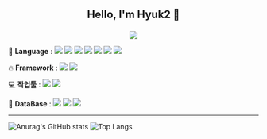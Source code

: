 

## <p align="center"> Hello, I'm Hyuk2 👏 </p>
<!-- [![Hits](https://hits.seeyoufarm.com/api/count/incr/badge.svg?url=https%3A%2F%2Fgithub.com%2Frlawhdgur%2Fhit-counter&count_bg=%23D8A8CE&title_bg=%23527EA6&icon=github.svg&icon_color=%23E7E7E7&title=rlawhdgur&edge_flat=false)](https://hits.seeyoufarm.com) -->
<p align="center"> <a href="https://hits.seeyoufarm.com"><img src="https://hits.seeyoufarm.com/api/count/incr/badge.svg?url=https%3A%2F%2Fgithub.com%2Frlawhdgur%2Fhit-counter&count_bg=%23D8A8CE&title_bg=%23527EA6&icon=github.svg&icon_color=%23E7E7E7&title=rlawhdgur&edge_flat=false"/></a>
</p>


📖 **Language** : <img src="https://img.shields.io/badge/Java-007396?style=flat&logo=Java&logoColor=white"> <img src="https://img.shields.io/badge/javascript-F7DF1E?style=flat&logo=javascript&logoColor=black"> <img src="https://img.shields.io/badge/HTML-E34F26?style=flat&logo=html5&logoColor=white"> <img src="https://img.shields.io/badge/CSS-1572B6?style=flat&logo=css3&logoColor=white"> <img src="https://img.shields.io/badge/jquery-0769AD?style=flat&logo=jquery&logoColor=white">  <img src="https://img.shields.io/badge/Python-3776AB?style=flat&logo=python&logoColor=white"> <img src="https://img.shields.io/badge/SQL-F80000?style=flat&logo=SQL&logoColor=white"> 

🔥 **Framework** : <img src="https://img.shields.io/badge/Spring%20Boot-v.2.7.9-6DB33F?style=flat&logo=springboot&logoColor=white"> <img src="https://img.shields.io/badge/Mybaits-BD1C2B?style=flat"> 

💻 **작업툴** : <img src="https://img.shields.io/badge/Visual%20Studio%20Code-007ACC?style=flat&logo=visualstudiocode&logoColor=white"> <img src="https://img.shields.io/badge/Eclipse-2C2255?style=flat&logo=eclipseide&logoColor=white">

📁 **DataBase** : <img src="https://img.shields.io/badge/Oracle-F80000?style=flat&logo=oracle&logoColor=white"> <img src="https://img.shields.io/badge/Mysql-4479A1?style=flat&logo=mysql&logoColor=white"> <img src="https://img.shields.io/badge/Mongodb-47A248?style=flat&logo=mongodb&logoColor=white"> 

***
![Anurag's GitHub stats](https://github-readme-stats.vercel.app/api?username=rlawhdgur&show_icons=true&theme=radical)
![Top Langs](https://github-readme-stats.vercel.app/api/top-langs/?username=6810779s&layout=compact&theme=radical)

<!-- # <p align="center"> Thank You❤‍🔥 </p> -->

<!--
**rlawhdgur/rlawhdgur** is a ✨ _special_ ✨ repository because its `README.md` (this file) appears on your GitHub profile.

Here are some ideas to get you started:

- 🔭 I’m currently working on ...
- 🌱 I’m currently learning ...
- 👯 I’m looking to collaborate on ...
- 🤔 I’m looking for help with ...
- 💬 Ask me about ...
- 📫 How to reach me: ...
- 😄 Pronouns: ...
- ⚡ Fun fact: ...
-->
